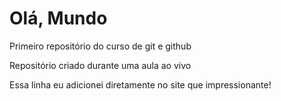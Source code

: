 # Olá, Mundo
 Primeiro repositório do curso de git e github

 Repositório criado durante uma aula ao vivo
 
 Essa linha eu adicionei diretamente no site que impressionante!
